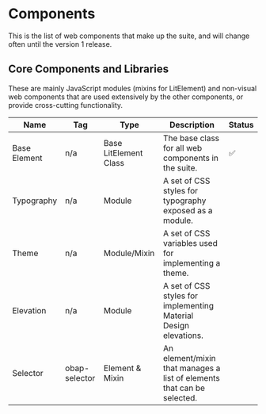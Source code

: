 # Components

This is the list of web components that make up the suite, and will change often until the version 1 release.

## Core Components and Libraries

These are mainly JavaScript modules (mixins for LitElement) and non-visual web components that are used extensively by the other components, or provide cross-cutting functionality.

|Name        |Tag          |Type                 |Description                                                           |Status            |
|------------|-------------|---------------------|----------------------------------------------------------------------|------------------|
|Base Element|n/a          |Base LitElement Class|The base class for all web components in the suite.                   |:white_check_mark:|
|Typography  |n/a          |Module               |A set of CSS styles for typography exposed as a module.               |                  |
|Theme       |n/a          |Module/Mixin         |A set of CSS variables used for implementing a theme.                 |                  |
|Elevation   |n/a          |Module               |A set of CSS styles for implementing Material Design elevations.      |                  |
|Selector    |obap-selector|Element & Mixin      |An element/mixin that manages a list of elements that can be selected.|                  |
